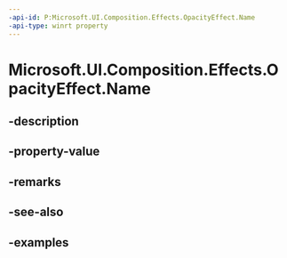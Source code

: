 ```yaml
---
-api-id: P:Microsoft.UI.Composition.Effects.OpacityEffect.Name
-api-type: winrt property
---
```


<!-- Property syntax.
public string Name { get;  set; }
-->

# Microsoft.UI.Composition.Effects.OpacityEffect.Name

## -description

## -property-value

## -remarks

## -see-also

## -examples

